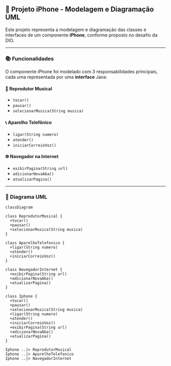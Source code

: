 ## 📱 Projeto iPhone - Modelagem e Diagramação UML

Este projeto representa a modelagem e diagramação das classes e interfaces de um componente **iPhone**, conforme proposto no desafio da DIO.

---

### 📚 Funcionalidades

O componente iPhone foi modelado com 3 responsabilidades principais, cada uma representada por uma **interface** Java:

#### 🎵 Reprodutor Musical
- `tocar()`
- `pausar()`
- `selecionarMusica(String musica)`

#### 📞 Aparelho Telefônico
- `ligar(String numero)`
- `atender()`
- `iniciarCorreioVoz()`

#### 🌐 Navegador na Internet
- `exibirPagina(String url)`
- `adicionarNovaAba()`
- `atualizarPagina()`

---

### 🧩 Diagrama UML

```mermaid
classDiagram

class ReprodutorMusical {
  +tocar()
  +pausar()
  +selecionarMusica(String musica)
}

class AparelhoTelefonico {
  +ligar(String numero)
  +atender()
  +iniciarCorreioVoz()
}

class NavegadorInternet {
  +exibirPagina(String url)
  +adicionarNovaAba()
  +atualizarPagina()
}

class Iphone {
  +tocar()
  +pausar()
  +selecionarMusica(String musica)
  +ligar(String numero)
  +atender()
  +iniciarCorreioVoz()
  +exibirPagina(String url)
  +adicionarNovaAba()
  +atualizarPagina()
}

Iphone ..|> ReprodutorMusical
Iphone ..|> AparelhoTelefonico
Iphone ..|> NavegadorInternet

